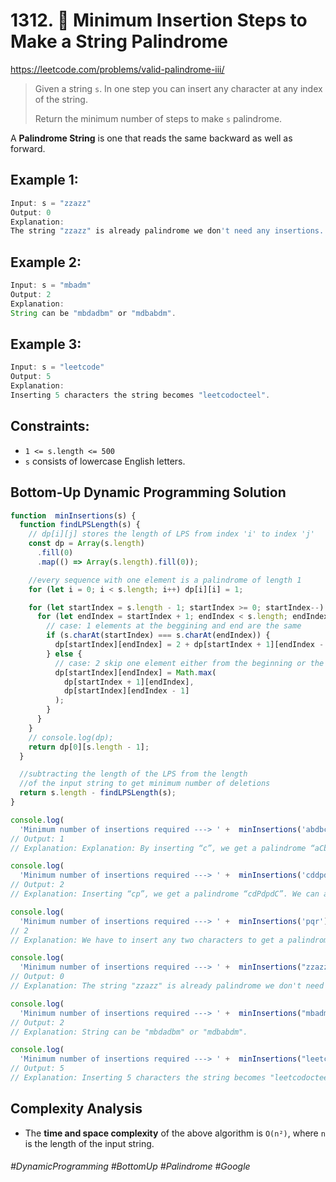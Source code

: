 # 1312. 🔎 Minimum Insertion Steps to Make a String Palindrome
https://leetcode.com/problems/valid-palindrome-iii/

> Given a string `s`. In one step you can insert any character at any index of the string.
> 
> Return the minimum number of steps to make `s` palindrome.

A <b>Palindrome String</b> is one that reads the same backward as well as forward.

## Example 1:
````js
Input: s = "zzazz"
Output: 0
Explanation: 
The string "zzazz" is already palindrome we don't need any insertions.
````
## Example 2:
````js
Input: s = "mbadm"
Output: 2
Explanation: 
String can be "mbdadbm" or "mdbabdm".
````
## Example 3:
````js
Input: s = "leetcode"
Output: 5
Explanation: 
Inserting 5 characters the string becomes "leetcodocteel".
````
 
## Constraints:
- `1 <= s.length <= 500`
- `s` consists of lowercase English letters.

 
## Bottom-Up Dynamic Programming Solution
````js
function  minInsertions(s) {
  function findLPSLength(s) {
    // dp[i][j] stores the length of LPS from index 'i' to index 'j'
    const dp = Array(s.length)
      .fill(0)
      .map(() => Array(s.length).fill(0));

    //every sequence with one element is a palindrome of length 1
    for (let i = 0; i < s.length; i++) dp[i][i] = 1;

    for (let startIndex = s.length - 1; startIndex >= 0; startIndex--) {
      for (let endIndex = startIndex + 1; endIndex < s.length; endIndex++) {
        // case: 1 elements at the beggining and end are the same
        if (s.charAt(startIndex) === s.charAt(endIndex)) {
          dp[startIndex][endIndex] = 2 + dp[startIndex + 1][endIndex - 1];
        } else {
          // case: 2 skip one element either from the beginning or the end
          dp[startIndex][endIndex] = Math.max(
            dp[startIndex + 1][endIndex],
            dp[startIndex][endIndex - 1]
          );
        }
      }
    }
    // console.log(dp);
    return dp[0][s.length - 1];
  }

  //subtracting the length of the LPS from the length
  //of the input string to get minimum number of deletions
  return s.length - findLPSLength(s);
}

console.log(
  'Minimum number of insertions required ---> ' +  minInsertions('abdbca'));
// Output: 1
// Explanation: Explanation: By inserting “c”, we get a palindrome “aCbdbca”.

console.log(
  'Minimum number of insertions required ---> ' +  minInsertions('cddpd'));
// Output: 2
// Explanation: Inserting “cp”, we get a palindrome “cdPdpdC”. We can also get a palindrome by inserting “dc”: “cddpdDC”

console.log(
  'Minimum number of insertions required ---> ' +  minInsertions('pqr'));
// 2
// Explanation: We have to insert any two characters to get a palindrome (e.g. if we insert “pq”, we get a palindrome “pqrQP”).

console.log(
  'Minimum number of insertions required ---> ' +  minInsertions("zzazz"));
// Output: 0
// Explanation: The string "zzazz" is already palindrome we don't need any insertions.

console.log(
  'Minimum number of insertions required ---> ' +  minInsertions("mbadm"));
// Output: 2
// Explanation: String can be "mbdadbm" or "mdbabdm".

console.log(
  'Minimum number of insertions required ---> ' +  minInsertions("leetcode"));
// Output: 5
// Explanation: Inserting 5 characters the string becomes "leetcodocteel".
````
## Complexity Analysis
- The <b>time and space complexity</b> of the above algorithm is `O(n²)`, where `n` is the length of the input string.
###### #DynamicProgramming #BottomUp #Palindrome #Google
